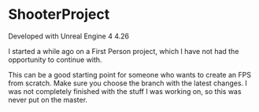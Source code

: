 # ShooterProject

Developed with Unreal Engine 4 4.26

I started a while ago on a First Person project, which I have not had the opportunity to continue with.

This can be a good starting point for someone who wants to create an FPS from scratch. Make sure you choose the branch with the latest changes. I was not completely finished with the stuff I was working on, so this was never put on the master.
